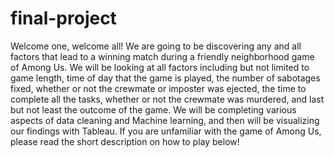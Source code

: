 # final-project

Welcome one, welcome all!
We are going to be discovering any and all factors that lead to a winning match during a friendly neighborhood game of Among Us. We will be looking at all factors including but not limited to game length, time of day that the game is played, the number of sabotages fixed, whether or not the crewmate or imposter was ejected, the time to complete all the tasks, whether or not the crewmate was murdered, and last but not least the outcome of the game. We will be completing various aspects of data cleaning and Machine learning, and then will be visualizing our findings with Tableau. If you are unfamiliar with the game of Among Us, please read the short description on how to play below!

